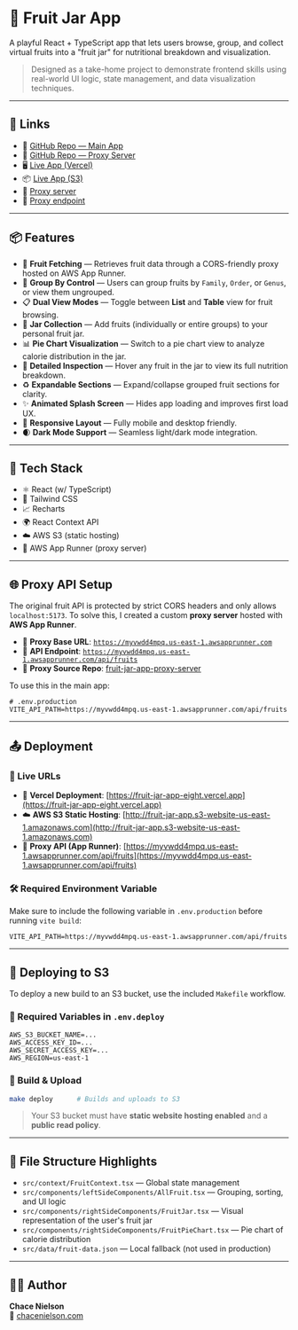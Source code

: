 # 🥭 Fruit Jar App

A playful React + TypeScript app that lets users browse, group, and collect virtual fruits into a "fruit jar" for nutritional breakdown and visualization.

> Designed as a take-home project to demonstrate frontend skills using real-world UI logic, state management, and data visualization techniques.

---

## 🔗 Links

- 🧾 [GitHub Repo — Main App](https://github.com/ChaceN89/fruit-jar-app)
- 🧩 [GitHub Repo — Proxy Server](https://github.com/ChaceN89/fruit-jar-app-proxy-server)
- 🖥️ [Live App (Vercel)](https://fruit-jar-app-eight.vercel.app)
- 📦 [Live App (S3)](http://fruit-jar-app.s3-website-us-east-1.amazonaws.com/)
- 🔁 [Proxy server](https://myvwdd4mpq.us-east-1.awsapprunner.com)
- 🔁 [Proxy endpoint](https://myvwdd4mpq.us-east-1.awsapprunner.com/api/fruits)

---

## 📦 Features

- 🍇 **Fruit Fetching** — Retrieves fruit data through a CORS-friendly proxy hosted on AWS App Runner.
- 🧮 **Group By Control** — Users can group fruits by `Family`, `Order`, or `Genus`, or view them ungrouped.
- 📋 **Dual View Modes** — Toggle between **List** and **Table** view for fruit browsing.
- 🫙 **Jar Collection** — Add fruits (individually or entire groups) to your personal fruit jar.
- 📊 **Pie Chart Visualization** — Switch to a pie chart view to analyze calorie distribution in the jar.
- 🧠 **Detailed Inspection** — Hover any fruit in the jar to view its full nutrition breakdown.
- ♻️ **Expandable Sections** — Expand/collapse grouped fruit sections for clarity.
- ✨ **Animated Splash Screen** — Hides app loading and improves first load UX.
- 📱 **Responsive Layout** — Fully mobile and desktop friendly.
- 🌒 **Dark Mode Support** — Seamless light/dark mode integration.

---

## 🚀 Tech Stack

- ⚛️ React (w/ TypeScript)
- 🎨 Tailwind CSS
- 📈 Recharts
- 🌍 React Context API
- ☁️ AWS S3 (static hosting)
- 🧭 AWS App Runner (proxy server)

---

## 🌐 Proxy API Setup

The original fruit API is protected by strict CORS headers and only allows `localhost:5173`. To solve this, I created a custom **proxy server** hosted with **AWS App Runner**.

- 🔄 **Proxy Base URL**: [`https://myvwdd4mpq.us-east-1.awsapprunner.com`](https://myvwdd4mpq.us-east-1.awsapprunner.com)
- 🍎 **API Endpoint**: [`https://myvwdd4mpq.us-east-1.awsapprunner.com/api/fruits`](https://myvwdd4mpq.us-east-1.awsapprunner.com/api/fruits)
- 📁 **Proxy Source Repo**: [fruit-jar-app-proxy-server](https://github.com/ChaceN89/fruit-jar-app-proxy-server)

To use this in the main app:

```env
# .env.production
VITE_API_PATH=https://myvwdd4mpq.us-east-1.awsapprunner.com/api/fruits
```

---

## 📤 Deployment

### 🔗 Live URLs

- 🧪 **Vercel Deployment**: [https://fruit-jar-app-eight.vercel.app](https://fruit-jar-app-eight.vercel.app)
- ☁️ **AWS S3 Static Hosting**: [http://fruit-jar-app.s3-website-us-east-1.amazonaws.com](http://fruit-jar-app.s3-website-us-east-1.amazonaws.com)
- 🧭 **Proxy API (App Runner)**: [https://myvwdd4mpq.us-east-1.awsapprunner.com/api/fruits](https://myvwdd4mpq.us-east-1.awsapprunner.com/api/fruits)

### 🛠️ Required Environment Variable

Make sure to include the following variable in `.env.production` before running `vite build`:

```env
VITE_API_PATH=https://myvwdd4mpq.us-east-1.awsapprunner.com/api/fruits
```

---

## 📁 Deploying to S3

To deploy a new build to an S3 bucket, use the included `Makefile` workflow.

### 🧾 Required Variables in `.env.deploy`

```env
AWS_S3_BUCKET_NAME=...
AWS_ACCESS_KEY_ID=...
AWS_SECRET_ACCESS_KEY=...
AWS_REGION=us-east-1
```

### 🧱 Build & Upload

```bash
make deploy      # Builds and uploads to S3
```

> Your S3 bucket must have **static website hosting enabled** and a **public read policy**.

---

## 📂 File Structure Highlights

- `src/context/FruitContext.tsx` — Global state management
- `src/components/leftSideComponents/AllFruit.tsx` — Grouping, sorting, and UI logic
- `src/components/rightSideComponents/FruitJar.tsx` — Visual representation of the user's fruit jar
- `src/components/rightSideComponents/FruitPieChart.tsx` — Pie chart of calorie distribution
- `src/data/fruit-data.json` — Local fallback (not used in production)

---

## 👨‍💻 Author

**Chace Nielson**  
🔗 [chacenielson.com](https://chacenielson.com)

